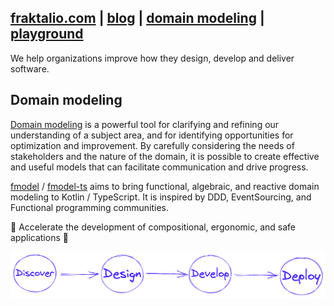 ## [fraktalio.com](https://fraktalio.com/) | [blog](https://fraktalio.com/blog/) | [domain modeling](https://fraktalio.com/domain-modeling) | [playground](https://fraktalio.com/blog/playground)

We help organizations improve how they design, develop and deliver software.

## Domain modeling

[Domain modeling](https://fraktalio.com/domain-modeling) is a powerful tool for clarifying and refining our understanding of a subject area, and for identifying opportunities for optimization and improvement. By carefully considering the needs of stakeholders and the nature of the domain, it is possible to create effective and useful models that can facilitate communication and drive progress.

[fmodel](https://github.com/fraktalio/fmodel) / [fmodel-ts](https://github.com/fraktalio/fmodel-ts) aims to bring functional, algebraic, and reactive domain modeling to Kotlin / TypeScript. It is inspired by DDD, EventSourcing, and Functional programming communities.

💙 Accelerate the development of compositional, ergonomic, and safe applications 💙

![discover, design, develop, depoly](dddd1.png)


